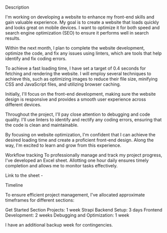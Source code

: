 Description

I'm working on developing a website to enhance my front-end skills and gain valuable experience. My goal is to create a website that loads quickly and looks great on mobile devices. I want to optimize it for both speed and search engine optimization (SEO) to ensure it performs well in search results.

Within the next month, I plan to complete the website development, optimize the code, and fix any issues using linters, which are tools that help identify and fix coding errors.

To achieve a fast loading time, I have set a target of 0.4 seconds for fetching and rendering the website. I will employ several techniques to achieve this, such as optimizing images to reduce their file size, minifying CSS and JavaScript files, and utilizing browser caching.

Initially, I'll focus on the front-end development, making sure the website design is responsive and provides a smooth user experience across different devices.

Throughout the project, I'll pay close attention to debugging and code quality. I'll use linters to identify and rectify any coding errors, ensuring that the code is clean and maintainable.

By focusing on website optimization, I'm confident that I can achieve the desired loading time and create a proficient front-end design. Along the way, I'm excited to learn and grow from this experience.



Workflow tracking
To professionally manage and track my project progress, I've developed an Excel sheet. Allotting one hour daily ensures timely completion and allows me to monitor tasks effectively.

Link to the sheet - 

Timeline

To ensure efficient project management, I've allocated approximate timeframes for different sections:

Get Started Section Projects: 1 week
Strapi Backend Setup: 3 days
Frontend Development: 2 weeks
Debugging and Optimization: 1 week

I have an additional backup week for contingencies.

